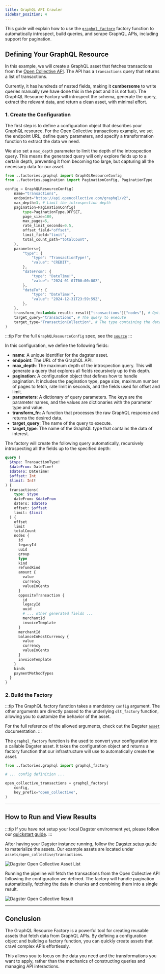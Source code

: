 ```yaml
---
title: GraphQL API Crawler
sidebar_position: 4
---
```


This guide will explain how to use the
[`graphql_factory`](https://github.com/opensource-observer/oso/blob/main/warehouse/oso_dagster/factories/graphql.py)
factory function to automatically introspect, build queries, and scrape GraphQL
APIs, including support for pagination.

## Defining Your GraphQL Resource

In this example, we will create a GraphQL asset that fetches transactions from
the
[Open Collective API](https://docs.opencollective.com/help/contributing/development/api).
The API has a `transactions` query that returns a list of transactions.

Currently, it has hundreds of nested fields, making it **cumbersome** to write
queries manually (we have done this in the past and it is not fun). The GraphQL
Resource Factory will introspect the schema,
generate the query, extract the relevant data, and
return a clean asset, with minimal effort.

### 1. Create the Configuration

The first step is to define a configuration object that describes your GraphQL
resource. For the Open Collective transactions example, we set the endpoint URL,
define query parameters, and specify a transformation function to extract the
data we need.

We also set a `max_depth` parameter to limit the depth of the introspection
query. This means the generated query will only explore fields up to a certain
depth, preventing it from becoming too large, but capturing all the necessary
data for our asset.

```python
from ..factories.graphql import GraphQLResourceConfig
from ..factories.pagination import PaginationConfig, PaginationType

config = GraphQLResourceConfig(
    name="transactions",
    endpoint="https://api.opencollective.com/graphql/v2",
    max_depth=3, # Limit the introspection depth
    pagination=PaginationConfig(
        type=PaginationType.OFFSET,
        page_size=100,
        max_pages=5,
        rate_limit_seconds=0.5,
        offset_field="offset",
        limit_field="limit",
        total_count_path="totalCount",
    ),
    parameters={
        "type": {
            "type": "TransactionType!",
            "value": "CREDIT",
        },
        "dateFrom": {
            "type": "DateTime!",
            "value": "2024-01-01T00:00:00Z",
        },
        "dateTo": {
            "type": "DateTime!",
            "value": "2024-12-31T23:59:59Z",
        },
    },
    transform_fn=lambda result: result["transactions"]["nodes"], # Optional transformation function
    target_query="transactions", # The query to execute
    target_type="TransactionCollection", # The type containing the data
)
```

:::tip
For the full `GraphQLResourceConfig` spec, see the [`source`](https://github.com/opensource-observer/oso/blob/05fe8b9192a08f6446225a89f4455c6b3723c5de/warehouse/oso_dagster/factories/graphql.py#L99)
:::

In this configuration, we define the following fields:

- **name**: A unique identifier for the dagster asset.
- **endpoint**: The URL of the GraphQL API.
- **max_depth**: The maximum depth of the introspection query. This will
  generate a query that explores all fields recursively up to this depth.
- **pagination**: A configuration object that defines how to handle pagination.
  It includes the pagination type, page size, maximum number of pages to
  fetch, rate limit in seconds, and the fields used for offset and limit.
- **parameters**: A dictionary of query parameters. The keys are the parameter
  names, and the values are dictionaries with the parameter type and value.
- **transform_fn**: A function that processes the raw GraphQL response and
  returns the desired data.
- **target_query**: The name of the query to execute.
- **target_type**: The name of the GraphQL type that contains the data of
  interest.

The factory will create the following query automatically, recursively
introspecting all the fields up to the specified depth:

```graphql
query (
  $type: TransactionType!
  $dateFrom: DateTime!
  $dateTo: DateTime!
  $offset: Int
  $limit: Int!
) {
  transactions(
    type: $type
    dateFrom: $dateFrom
    dateTo: $dateTo
    offset: $offset
    limit: $limit
  ) {
    offset
    limit
    totalCount
    nodes {
      id
      legacyId
      uuid
      group
      type
      kind
      refundKind
      amount {
        value
        currency
        valueInCents
      }
      oppositeTransaction {
        id
        legacyId
        uuid
        # ... other generated fields ...
        merchantId
        invoiceTemplate
      }
      merchantId
      balanceInHostCurrency {
        value
        currency
        valueInCents
      }
      invoiceTemplate
    }
    kinds
    paymentMethodTypes
  }
}
```

### 2. Build the Factory

:::tip
The GraphQL factory function takes a mandatory `config`
argument. The other arguments are directly passed to the underlying
`dlt_factory` function, allowing you to customize the behavior of the asset.

For the full reference of the allowed arguments, check out the Dagster
[`asset`](https://docs.dagster.io/api/python-api/assets) documentation.
:::

The `graphql_factory` function is the used to convert your configuration into a
callable Dagster asset. It takes the configuration object and returns a factory
function that our infrastructure will use to automatically create the asset.

```python
from ..factories.graphql import graphql_factory

# ... config definition ...

open_collective_transactions = graphql_factory(
    config,
    key_prefix="open_collective",
)
```

---

## How to Run and View Results

:::tip
If you have not setup your local Dagster environment yet, please follow
our [quickstart guide](./setup/index.md).
:::

After having your Dagster instance running, follow the
[Dagster setup guide](./setup/index.md) to materialize the assets.
Our example assets are located under `assets/open_collective/transactions`.

![Dagster Open Collective Asset List](crawl-api-graphql-pipeline.png)

Running the pipeline will fetch the transactions from the Open Collective API
following the configuration we defined. The factory will handle pagination
automatically, fetching the data in chunks and combining them into a single
result.

![Dagster Open Collective Result](crawl-api-example-opencollective.png)

---

## Conclusion

The GraphQL Resource Factory is a powerful tool for creating reusable assets
that fetch data from GraphQL APIs. By defining a configuration object and
building a factory function, you can quickly create assets that crawl complex
APIs effortlessly.

This allows you to focus on the data you need and the transformations you want
to apply, rather than the mechanics of constructing queries and managing API
interactions.
